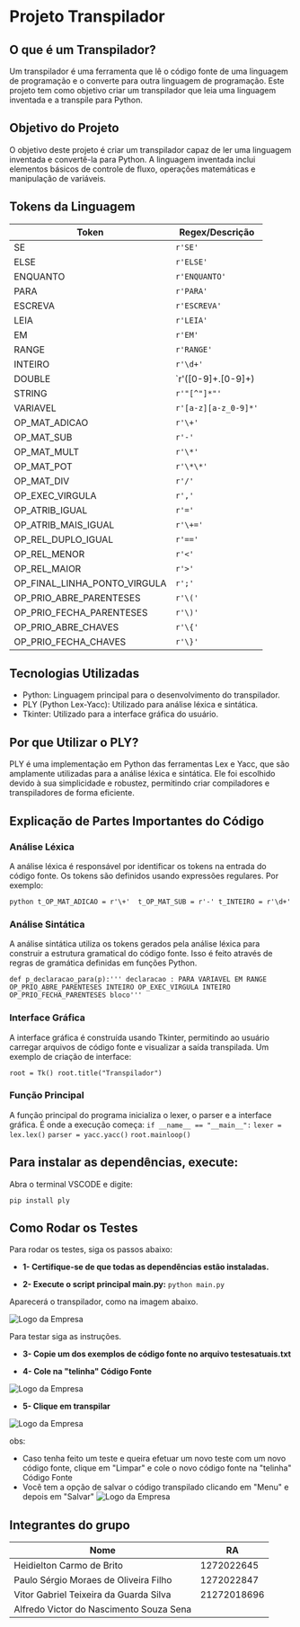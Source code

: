 # Projeto Transpilador

## O que é um Transpilador?

Um transpilador é uma ferramenta que lê o código fonte de uma linguagem de programação e o converte para outra linguagem de programação. Este projeto tem como objetivo criar um transpilador que leia uma linguagem inventada e a transpile para Python.

## Objetivo do Projeto

O objetivo deste projeto é criar um transpilador capaz de ler uma linguagem inventada e convertê-la para Python. A linguagem inventada inclui elementos básicos de controle de fluxo, operações matemáticas e manipulação de variáveis.

## Tokens da Linguagem
| Token                        | Regex/Descrição          |
|------------------------------|--------------------------|
| SE                           | `r'SE'`                  |
| ELSE                         | `r'ELSE'`                |
| ENQUANTO                     | `r'ENQUANTO'`            |
| PARA                         | `r'PARA'`                |
| ESCREVA                      | `r'ESCREVA'`             |
| LEIA                         | `r'LEIA'`                |
| EM                           | `r'EM'`                  |
| RANGE                        | `r'RANGE'`               |
| INTEIRO                      | `r'\d+'`                 |
| DOUBLE                       | `r'([0-9]+\.[0-9]+)|([0-9]+\.[0-9]+)'|
| STRING                       | `r'"[^"]*"'`             |
| VARIAVEL                     | `r'[a-z][a-z_0-9]*'`     |
| OP_MAT_ADICAO                | `r'\+'`                  |
| OP_MAT_SUB                   | `r'-'`                   |
| OP_MAT_MULT                  | `r'\*'`                  |
| OP_MAT_POT                   | `r'\*\*'`                |
| OP_MAT_DIV                   | `r'/'`                   |
| OP_EXEC_VIRGULA              | `r','`                   |
| OP_ATRIB_IGUAL               | `r'='`                   |
| OP_ATRIB_MAIS_IGUAL          | `r'\+='`                 |
| OP_REL_DUPLO_IGUAL           | `r'=='`                  |
| OP_REL_MENOR                 | `r'<'`                   |
| OP_REL_MAIOR                 | `r'>'`                   |
| OP_FINAL_LINHA_PONTO_VIRGULA | `r';'`                   |
| OP_PRIO_ABRE_PARENTESES      | `r'\('`                  |
| OP_PRIO_FECHA_PARENTESES     | `r'\)'`                  |
| OP_PRIO_ABRE_CHAVES          | `r'\{'`                  |
| OP_PRIO_FECHA_CHAVES         | `r'\}'`                  |

## Tecnologias Utilizadas

- Python: Linguagem principal para o desenvolvimento do transpilador.
- PLY (Python Lex-Yacc): Utilizado para análise léxica e sintática.
- Tkinter: Utilizado para a interface gráfica do usuário.

## Por que Utilizar o PLY?
PLY é uma implementação em Python das ferramentas Lex e Yacc, que são amplamente utilizadas para a análise léxica e sintática. Ele foi escolhido devido à sua simplicidade e robustez, permitindo criar compiladores e transpiladores de forma eficiente.

## Explicação de Partes Importantes do Código
### Análise Léxica
A análise léxica é responsável por identificar os tokens na entrada do código fonte. Os tokens são definidos usando expressões regulares. Por exemplo:

```python t_OP_MAT_ADICAO = r'\+'  t_OP_MAT_SUB = r'-' t_INTEIRO = r'\d+' ```
### Análise Sintática
A análise sintática utiliza os tokens gerados pela análise léxica para construir a estrutura gramatical do código fonte. Isso é feito através de regras de gramática definidas em funções Python.

``` def p_declaracao_para(p):''' declaracao : PARA VARIAVEL EM RANGE OP_PRIO_ABRE_PARENTESES INTEIRO OP_EXEC_VIRGULA INTEIRO OP_PRIO_FECHA_PARENTESES bloco''' ```

### Interface Gráfica
A interface gráfica é construída usando Tkinter, permitindo ao usuário carregar arquivos de código fonte e visualizar a saída transpilada. Um exemplo de criação de interface:

``` root = Tk() root.title("Transpilador") ```

### Função Principal
A função principal do programa inicializa o lexer, o parser e a interface gráfica. É onde a execução começa:
``` if __name__ == "__main__": ```
   ``` lexer = lex.lex() ```
   ``` parser = yacc.yacc() ```
   ``` root.mainloop() ```

## Para instalar as dependências, execute:
Abra o terminal VSCODE e digite:  

```pip install ply```

## Como Rodar os Testes
Para rodar os testes, siga os passos abaixo:

* **1- Certifique-se de que todas as dependências estão instaladas.**


* **2- Execute o script principal main.py:**
 ```python main.py``` 

Aparecerá o transpilador, como na imagem abaixo.


![Logo da Empresa](imagens/transpilador.png)


Para testar siga as instruções.


* **3- Copie um dos exemplos de código fonte no arquivo testesatuais.txt**


* **4- Cole na "telinha" Código Fonte**


![Logo da Empresa](imagens/codigofonte.png)


* **5- Clique em transpilar**


![Logo da Empresa](imagens/bttranspilar.png)


obs:  
* Caso tenha feito um teste e queira efetuar um novo teste com um novo código fonte, clique em "Limpar" e cole o novo código fonte na "telinha" Código Fonte
* Você tem a opção de salvar o código transpilado clicando em "Menu" e depois em "Salvar"
![Logo da Empresa](imagens/salvar.png)



## Integrantes do grupo

| Nome                                   | RA         |
|----------------------------------------|------------|
| Heidielton Carmo de Brito              | 1272022645 |
| Paulo Sérgio Moraes de Oliveira Filho  | 1272022847 |
| Vitor Gabriel Teixeira da Guarda Silva | 21272018696|
| Alfredo Victor do Nascimento Souza Sena|            |
